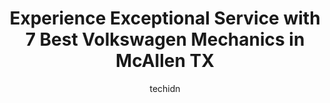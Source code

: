 ---
layout: ampstory
image: https://images.unsplash.com/photo-1608315397378-2c9895eade16?ixlib=rb-4.0.3&ixid=MnwxMjA3fDB8MHxwaG90by1wYWdlfHx8fGVufDB8fHx8&auto=format&fit=crop&w=640&h=853&q=80
author: techidn
featured: false
description: For top-quality automotive repairs and maintenance, visit the 7 best Volkswagen Mechanic in McAllen TX, USA. Their reputation for excellence and their dedication to customer satisfaction mak
title: Experience Exceptional Service with 7 Best Volkswagen Mechanics in McAllen TX
cover:
   title: Experience Exceptional Service with 7 Best Volkswagen Mechanics in McAllen TX
   subtitle: Rickpate
   background: https://images.unsplash.com/photo-1608315397378-2c9895eade16?ixlib=rb-4.0.3&ixid=MnwxMjA3fDB8MHxwaG90by1wYWdlfHx8fGVufDB8fHx8&auto=format&fit=crop&w=640&h=853&q=80

pages: 
 - layout: thirds
   top: <h1>#1 Premium Automotive Services</h1>
   bottom: "<p>10-26-22 - Vehicle Dropped Off01-05-23 - Vehicle Picked UpBecause of the extensive front suspension damage I wanted my car to be worked on by mechanics w/VW experience. I u</p>"
   background: https://www.knot35.com/toplist/wp-content/uploads/2023/06/best-volkswagen-mechanic-1-in-mcallen-tx-1685835417.jpeg
   backgroundblur: true
 - layout: thirds
   top: <h1>#2 Integrity Auto Repair</h1>
   bottom: "<p>417 E Cedar Ave ste g, McAllen, TX 78501, United States</p>"
   background: https://www.knot35.com/toplist/wp-content/uploads/2023/06/best-volkswagen-mechanic-2-in-mcallen-tx-1685835418.jpeg
   cta:
      link: https://www.knot35.com/toplist/experience-exceptional-service-with-7-best-volkswagen-mechanics-in-mcallen-tx/
      text: Experience Exceptional Service with 7 Best Volkswagen Mechanics in McAllen TX
 - layout: thirds
   top: <h1>#3 Eagle Automotive</h1>
   bottom: "<p>11400 N 23rd St, McAllen, TX 78504, United States</p>"
   background: https://www.knot35.com/toplist/wp-content/uploads/2023/06/best-volkswagen-mechanic-3-in-mcallen-tx-1685835418.jpeg
   cta:
      link: https://www.knot35.com/toplist/experience-exceptional-service-with-7-best-volkswagen-mechanics-in-mcallen-tx/
      text: Experience Exceptional Service with 7 Best Volkswagen Mechanics in McAllen TX
 - layout: thirds
   top: <h1>#4 Stutz Auto Service Inc.</h1>
   bottom: "<p>2408 Pecan Blvd, McAllen, TX 78501, United States</p>"
   background: https://images.unsplash.com/photo-1614648718611-0635f29016cb?ixlib=rb-4.0.3&ixid=MnwxMjA3fDB8MHxwaG90by1wYWdlfHx8fGVufDB8fHx8&auto=format&fit=crop&w=640&h=853&q=80
   cta:
      link: https://www.knot35.com/toplist/experience-exceptional-service-with-7-best-volkswagen-mechanics-in-mcallen-tx/
      text: Experience Exceptional Service with 7 Best Volkswagen Mechanics in McAllen TX
 - layout: thirds
   top: <h1>#5 Acclaimed Auto Service</h1>
   bottom: "<p>310 E Pecan Blvd suite a, McAllen, TX 78501, United States</p>"
   background: https://images.unsplash.com/photo-1527067829737-402993088e6b?ixlib=rb-4.0.3&ixid=MnwxMjA3fDB8MHxwaG90by1wYWdlfHx8fGVufDB8fHx8&auto=format&fit=crop&w=640&h=853&q=80
   cta:
      link: https://www.knot35.com/toplist/experience-exceptional-service-with-7-best-volkswagen-mechanics-in-mcallen-tx/
      text: Experience Exceptional Service with 7 Best Volkswagen Mechanics in McAllen TX
 - layout: thirds
   top: <h1>#6 Jauregui Automotive & Performance Center</h1>
   bottom: "<p>2101 W Nolana Ave rear, McAllen, TX 78501, United States</p>"
   background: https://images.unsplash.com/photo-1553949345-eb786bb3f7ba?ixlib=rb-4.0.3&ixid=MnwxMjA3fDB8MHxwaG90by1wYWdlfHx8fGVufDB8fHx8&auto=format&fit=crop&w=640&h=853&q=80
   cta:
      link: https://www.knot35.com/toplist/experience-exceptional-service-with-7-best-volkswagen-mechanics-in-mcallen-tx/
      text: Experience Exceptional Service with 7 Best Volkswagen Mechanics in McAllen TX
 - layout: thirds
   top: <h1>#7 Twins Auto Service</h1>
   bottom: "<p>4321 Buddy Owens Blvd, McAllen, TX 78504, United States</p>"
   background: https://images.unsplash.com/photo-1618005182384-a83a8bd57fbe?ixlib=rb-4.0.3&ixid=MnwxMjA3fDB8MHxwaG90by1wYWdlfHx8fGVufDB8fHx8&auto=format&fit=crop&w=640&h=853&q=80
   cta:
      link: https://www.knot35.com/toplist/experience-exceptional-service-with-7-best-volkswagen-mechanics-in-mcallen-tx/
      text: Experience Exceptional Service with 7 Best Volkswagen Mechanics in McAllen TX
 - layout: thirds
   middle: Continue reading...
   background: https://images.unsplash.com/photo-1540457036297-448b6b99e91c?ixlib=rb-4.0.3&ixid=MnwxMjA3fDB8MHxwaG90by1wYWdlfHx8fGVufDB8fHx8&auto=format&fit=crop&w=640&h=853&q=80
   cta:
      link: https://www.knot35.com/toplist/experience-exceptional-service-with-7-best-volkswagen-mechanics-in-mcallen-tx/
      text: Experience Exceptional Service with 7 Best Volkswagen Mechanics in McAllen TX
      
---